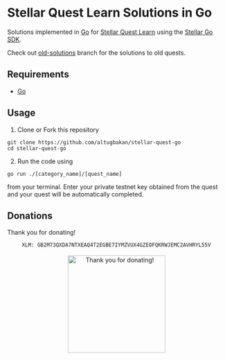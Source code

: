 # Stellar Quest Learn Solutions in Go

Solutions implemented in [Go](https://golang.org/) for [Stellar Quest Learn](https://quest.stellar.org/learn) using the [Stellar Go SDK](https://github.com/stellar/go).

Check out [old-solutions](https://github.com/altugbakan/stellar-quest-go/tree/old-solutions) branch for the solutions to old quests.

## Requirements

- [Go](https://go.dev/)

## Usage

1. Clone or Fork this repository

```shell
git clone https://github.com/altugbakan/stellar-quest-go
cd stellar-quest-go
```

2. Run the code using

```shell
go run ./[category_name]/[quest_name]
```

from your terminal. Enter your private testnet key obtained from the quest and your quest will be automatically completed.

## Donations

Thank you for donating!

<div align="center">
  <code>XLM: GB2M73QXDA7NTXEAQ4T2EGBE7IYMZVUX4GZEOFQKRWJEMC2AVHRYL55V</code><br><br>
  <img src="https://user-images.githubusercontent.com/43248015/138143171-ecc7a079-0303-47fa-a30b-05c3305a3721.png" width="225" alt="Thank you for donating!">
</div>
